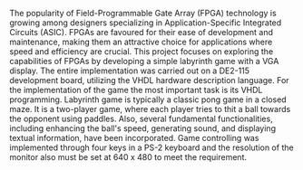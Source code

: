 The popularity of Field-Programmable Gate Array (FPGA) technology is growing among designers specializing in Application-Specific Integrated Circuits (ASIC). FPGAs are favoured for their ease of development and maintenance, making them an attractive choice for applications where speed and efficiency are crucial. This project focuses on exploring the capabilities of FPGAs by developing a simple labyrinth game with a VGA display. The entire implementation was carried out on a DE2-115 development board, utilizing the VHDL hardware description language. For the implementation of the game the most important task is its VHDL programming. Labyrinth game is typically a classic pong game in a closed maze. It is a two-player game, where each player tries to thit a ball towards the opponent using paddles. Also, several fundamental functionalities, including enhancing the ball's speed, generating sound, and displaying textual information, have been incorporated. Game controlling was implemented through four keys in a PS-2 keyboard and the resolution of the monitor also must be set at 640 x 480 to meet the requirement.
